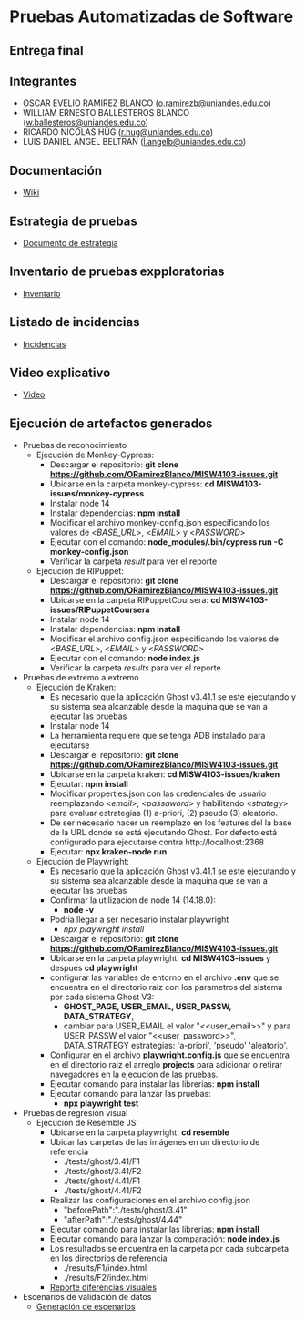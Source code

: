 # Pruebas Automatizadas de Software

## Entrega final

## Integrantes
- OSCAR EVELIO RAMIREZ BLANCO (o.ramirezb@uniandes.edu.co)
- WILLIAM ERNESTO BALLESTEROS BLANCO (w.ballesteros@uniandes.edu.co)
- RICARDO NICOLAS HÜG (r.hug@uniandes.edu.co)
- LUIS DANIEL ANGEL BELTRAN (l.angelb@uniandes.edu.co)

## Documentación
-  [Wiki](https://github.com/ORamirezBlanco/MISW4103-issues/wiki)

## Estrategia de pruebas
-  [Documento de estrategia](https://uniandes-my.sharepoint.com/:w:/r/personal/o_ramirezb_uniandes_edu_co/Documents/Q2/pruebas/w8/presupuesto.docx?d=w83a6ab5c6acb4f18b52350610ba0441d&csf=1&web=1&e=PdbZgI)

## Inventario de pruebas expploratorias
- [Inventario](https://github.com/ORamirezBlanco/MISW4103-issues/files/11559317/inventario-pruebas-exploratorias.xlsx)

## Listado de incidencias
-  [Incidencias](https://github.com/ORamirezBlanco/MISW4103-issues/issues?page=1&q=error)

## Video explicativo
-  [Video](https://uniandes-my.sharepoint.com/:v:/g/personal/l_angelb_uniandes_edu_co/Eds37erAjTRAksf7Vis6BrgBo_l3N-t3wCvrnEgCwceCag?e=s3MvIf)

## Ejecución de artefactos generados
- Pruebas de reconocimiento
  - Ejecución de Monkey-Cypress:
    - Descargar el repositorio:
      **git clone https://github.com/ORamirezBlanco/MISW4103-issues.git**
    - Ubicarse en la carpeta monkey-cypress:
      **cd MISW4103-issues/monkey-cypress**
    - Instalar node 14
    - Instalar dependencias:
      **npm install**
    - Modificar el archivo monkey-config.json especificando los valores de <*BASE_URL*>, <*EMAIL*> y <*PASSWORD*>
    - Ejecutar con el comando:
      **node_modules/.bin/cypress  run -C monkey-config.json**
    - Verificar la carpeta *result* para ver el reporte
  - Ejecución de RIPuppet:
    - Descargar el repositorio:
      **git clone https://github.com/ORamirezBlanco/MISW4103-issues.git**
    - Ubicarse en la carpeta RIPuppetCoursera:
      **cd MISW4103-issues/RIPuppetCoursera**
    - Instalar node 14
    - Instalar dependencias:
      **npm install**
    - Modificar el archivo config.json especificando los valores de <*BASE_URL*>, <*EMAIL*> y <*PASSWORD*>
    - Ejecutar con el comando:
      **node index.js**
    - Verificar la carpeta *results* para ver el reporte
- Pruebas de extremo a extremo
  - Ejecución de Kraken:
    - Es necesario que la aplicación Ghost v3.41.1 se este ejecutando y su sistema sea alcanzable desde la maquina que se van a ejecutar las pruebas
    - Instalar node 14
    - La herramienta requiere que se tenga ADB instalado para ejecutarse
    - Descargar el repositorio:
      **git clone https://github.com/ORamirezBlanco/MISW4103-issues.git**
    - Ubicarse en la carpeta kraken:
      **cd MISW4103-issues/kraken**
    - Ejecutar: 
      **npm install**
    - Modificar properties.json con las credenciales de usuario reemplazando <*email*>, <*passaword*> y habilitando <*strategy*> para evaluar estrategias (1) a-priori, (2) pseudo (3) aleatorio. 
    - De ser necesario hacer un reemplazo en los features del la base de la URL donde se está ejecutando Ghost. Por defecto está configurado para ejecutarse contra http://localhost:2368
    - Ejecutar: **npx kraken-node run**
  - Ejecución de Playwright:
    - Es necesario que la aplicación Ghost v3.41.1 se este ejecutando y su sistema sea alcanzable desde la maquina que se van a ejecutar las pruebas  
    - Confirmar la utilizacion de node 14 (14.18.0):
      - **node -v**
    - Podria llegar a ser necesario instalar playwright
      - *npx playwright install*
    - Descargar el repositorio:
      **git clone https://github.com/ORamirezBlanco/MISW4103-issues.git**
    - Ubicarse en la carpeta playwright:
      **cd MISW4103-issues** y después **cd playwright**
    - configurar las variables de entorno en el archivo **.env** que se encuentra en el directorio raiz con los parametros del sistema por cada sistema Ghost V3:
      - **GHOST_PAGE, USER_EMAIL, USER_PASSW, DATA_STRATEGY**, 
      - cambiar para USER_EMAIL el valor "<<user_email>>" y para USER_PASSW el valor "<<user_password>>", DATA_STRATEGY estrategias: 'a-priori', 'pseudo' 'aleatorio'.
    - Configurar en el archivo **playwright.config.js** que se encuentra en el directorio raiz el arreglo **projects** para adicionar o retirar navegadores en la ejecucion de las pruebas.
    - Ejecutar comando para instalar las librerias:
      **npm install**
    - Ejecutar comando para lanzar las pruebas:
      - **npx playwright test**
- Pruebas de regresión visual
  - Ejecución de Resemble JS:
    - Ubicarse en la carpeta playwright:
      **cd resemble** 
    - Ubicar las carpetas de las imágenes en un directorio de referencia 
      - ./tests/ghost/3.41/F1
      - ./tests/ghost/3.41/F2
      - ./tests/ghost/4.41/F1
      - ./tests/ghost/4.41/F2
    - Realizar las configuraciones en el archivo config.json
        - "beforePath":"./tests/ghost/3.41"
        - "afterPath":"./tests/ghost/4.44"
    - Ejecutar comando para instalar las librerias:
      **npm install**
    - Ejecutar comando para lanzar la comparación:
      **node index.js**
    - Los resultados se encuentra en la carpeta por cada subcarpeta en los directorios de referencia
      - ./results/F1/index.html  
      - ./results/F2/index.html
    - [Reporte diferencias visuales](https://github.com/ORamirezBlanco/MISW4103-issues/issues)
- Escenarios de validación de datos
  - [Generación de escenarios](https://github.com/ORamirezBlanco/MISW4103-issues/wiki/Descripci%C3%B3n-de-c%C3%B3mo-los-120-escenarios-son-generados)
